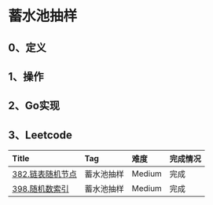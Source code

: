# 蓄水池抽样

## 0、定义

## 1、操作

## 2、Go实现

## 3、Leetcode

| Title                                                                   | Tag   | 难度     | 完成情况 |
| :-------------------------------------------------------------------------| :-------| :--------| :------|
| [382.链表随机节点](https://leetcode.cn/problems/linked-list-random-node/) | 蓄水池抽样 | Medium | 完成   |
| [398.随机数索引](https://leetcode.cn/problems/random-pick-index/)        | 蓄水池抽样 | Medium | 完成   |